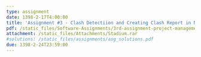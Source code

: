 ```yaml
---
type: assignment
date: 1398-2-17T4:00:00
title: 'Assignment #3 - Clash Detectiion and Creating Clash Report in Navisworks'
pdf: /static_files/Software-Assignments/3rd-assignment-project-management.pdf
attachment: /static_files/Attachments/Stadium.rar
#solutions: /static_files/assignments/asg_solutions.pdf
due: 1398-2-24T23:59:00
---
```


